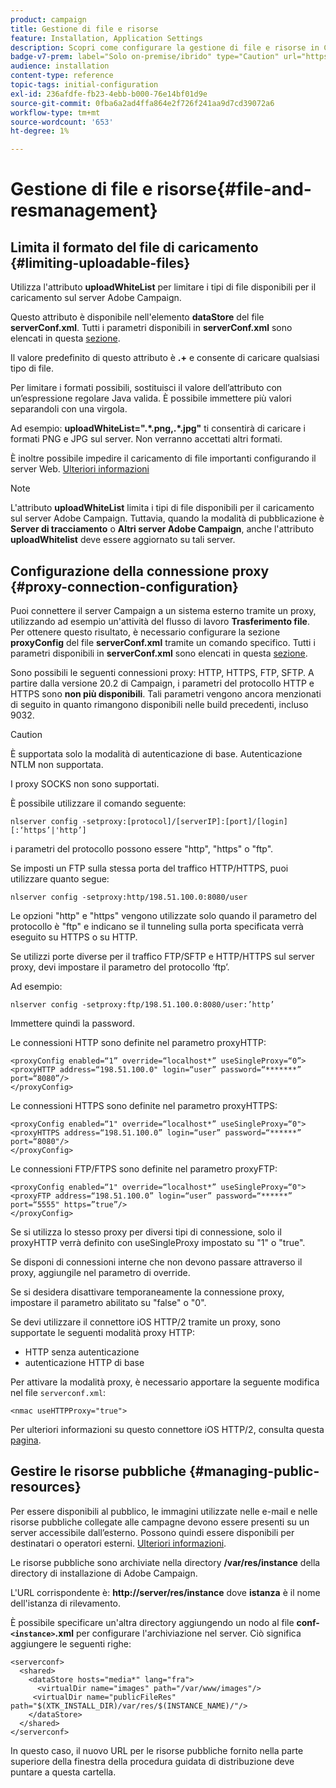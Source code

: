 ```yaml
---
product: campaign
title: Gestione di file e risorse
feature: Installation, Application Settings
description: Scopri come configurare la gestione di file e risorse in Campaign
badge-v7-prem: label="Solo on-premise/ibrido" type="Caution" url="https://experienceleague.adobe.com/docs/campaign-classic/using/installing-campaign-classic/architecture-and-hosting-models/hosting-models-lp/hosting-models.html?lang=it" tooltip="Applicabile solo alle distribuzioni on-premise e ibride"
audience: installation
content-type: reference
topic-tags: initial-configuration
exl-id: 236afdfe-fb23-4ebb-b000-76e14bf01d9e
source-git-commit: 0fba6a2ad4ffa864e2f726f241aa9d7cd39072a6
workflow-type: tm+mt
source-wordcount: '653'
ht-degree: 1%

---
```


# Gestione di file e risorse{#file-and-resmanagement}



## Limita il formato del file di caricamento {#limiting-uploadable-files}

Utilizza l&#39;attributo **uploadWhiteList** per limitare i tipi di file disponibili per il caricamento sul server Adobe Campaign.

Questo attributo è disponibile nell&#39;elemento **dataStore** del file **serverConf.xml**. Tutti i parametri disponibili in **serverConf.xml** sono elencati in questa [sezione](../../installation/using/the-server-configuration-file.md).

Il valore predefinito di questo attributo è **.+** e consente di caricare qualsiasi tipo di file.

Per limitare i formati possibili, sostituisci il valore dell’attributo con un’espressione regolare Java valida. È possibile immettere più valori separandoli con una virgola.

Ad esempio: **uploadWhiteList=&quot;.&#42;.png,.&#42;.jpg&quot;** ti consentirà di caricare i formati PNG e JPG sul server. Non verranno accettati altri formati.

È inoltre possibile impedire il caricamento di file importanti configurando il server Web. [Ulteriori informazioni](web-server-configuration.md)

>[!NOTE]
>
>L&#39;attributo **uploadWhiteList** limita i tipi di file disponibili per il caricamento sul server Adobe Campaign. Tuttavia, quando la modalità di pubblicazione è **Server di tracciamento** o **Altri server Adobe Campaign**, anche l&#39;attributo **uploadWhitelist** deve essere aggiornato su tali server.

## Configurazione della connessione proxy {#proxy-connection-configuration}

Puoi connettere il server Campaign a un sistema esterno tramite un proxy, utilizzando ad esempio un&#39;attività del flusso di lavoro **Trasferimento file**. Per ottenere questo risultato, è necessario configurare la sezione **proxyConfig** del file **serverConf.xml** tramite un comando specifico. Tutti i parametri disponibili in **serverConf.xml** sono elencati in questa [sezione](../../installation/using/the-server-configuration-file.md).

Sono possibili le seguenti connessioni proxy: HTTP, HTTPS, FTP, SFTP. A partire dalla versione 20.2 di Campaign, i parametri del protocollo HTTP e HTTPS sono **non più disponibili**. Tali parametri vengono ancora menzionati di seguito in quanto rimangono disponibili nelle build precedenti, incluso 9032.

>[!CAUTION]
>
>È supportata solo la modalità di autenticazione di base. Autenticazione NTLM non supportata.
>
>I proxy SOCKS non sono supportati.
>

È possibile utilizzare il comando seguente:

```
nlserver config -setproxy:[protocol]/[serverIP]:[port]/[login][:‘https’|'http’]
```

i parametri del protocollo possono essere &quot;http&quot;, &quot;https&quot; o &quot;ftp&quot;.

Se imposti un FTP sulla stessa porta del traffico HTTP/HTTPS, puoi utilizzare quanto segue:

```
nlserver config -setproxy:http/198.51.100.0:8080/user
```

Le opzioni &quot;http&quot; e &quot;https&quot; vengono utilizzate solo quando il parametro del protocollo è &quot;ftp&quot; e indicano se il tunneling sulla porta specificata verrà eseguito su HTTPS o su HTTP.

Se utilizzi porte diverse per il traffico FTP/SFTP e HTTP/HTTPS sul server proxy, devi impostare il parametro del protocollo ‘ftp’.


Ad esempio:

```
nlserver config -setproxy:ftp/198.51.100.0:8080/user:’http’
```

Immettere quindi la password.

Le connessioni HTTP sono definite nel parametro proxyHTTP:

```
<proxyConfig enabled=“1” override=“localhost*” useSingleProxy=“0”>
<proxyHTTP address=“198.51.100.0" login=“user” password=“*******” port=“8080”/>
</proxyConfig>
```

Le connessioni HTTPS sono definite nel parametro proxyHTTPS:

```
<proxyConfig enabled=“1" override=“localhost*” useSingleProxy=“0">
<proxyHTTPS address=“198.51.100.0” login=“user” password=“******” port=“8080"/>
</proxyConfig>
```

Le connessioni FTP/FTPS sono definite nel parametro proxyFTP:

```
<proxyConfig enabled=“1" override=“localhost*” useSingleProxy=“0">
<proxyFTP address=“198.51.100.0” login=“user” password=“******” port=“5555" https=”true”/>
</proxyConfig>
```

Se si utilizza lo stesso proxy per diversi tipi di connessione, solo il proxyHTTP verrà definito con useSingleProxy impostato su &quot;1&quot; o &quot;true&quot;.

Se disponi di connessioni interne che non devono passare attraverso il proxy, aggiungile nel parametro di override.

Se si desidera disattivare temporaneamente la connessione proxy, impostare il parametro abilitato su &quot;false&quot; o &quot;0&quot;.

Se devi utilizzare il connettore iOS HTTP/2 tramite un proxy, sono supportate le seguenti modalità proxy HTTP:

* HTTP senza autenticazione
* autenticazione HTTP di base

Per attivare la modalità proxy, è necessario apportare la seguente modifica nel file `serverconf.xml`:

```
<nmac useHTTPProxy="true">
```

Per ulteriori informazioni su questo connettore iOS HTTP/2, consulta questa [pagina](../../delivery/using/about-mobile-app-channel.md).

## Gestire le risorse pubbliche {#managing-public-resources}

Per essere disponibili al pubblico, le immagini utilizzate nelle e-mail e nelle risorse pubbliche collegate alle campagne devono essere presenti su un server accessibile dall’esterno. Possono quindi essere disponibili per destinatari o operatori esterni. [Ulteriori informazioni](../../installation/using/deploying-an-instance.md#managing-public-resources).

Le risorse pubbliche sono archiviate nella directory **/var/res/instance** della directory di installazione di Adobe Campaign.

L&#39;URL corrispondente è: **http://server/res/instance** dove **istanza** è il nome dell&#39;istanza di rilevamento.

È possibile specificare un&#39;altra directory aggiungendo un nodo al file **conf-`<instance>`.xml** per configurare l&#39;archiviazione nel server. Ciò significa aggiungere le seguenti righe:

```
<serverconf>
  <shared>
    <dataStore hosts="media*" lang="fra">
      <virtualDir name="images" path="/var/www/images"/>
     <virtualDir name="publicFileRes" path="$(XTK_INSTALL_DIR)/var/res/$(INSTANCE_NAME)/"/>
    </dataStore>
  </shared>
</serverconf>
```

In questo caso, il nuovo URL per le risorse pubbliche fornito nella parte superiore della finestra della procedura guidata di distribuzione deve puntare a questa cartella.
